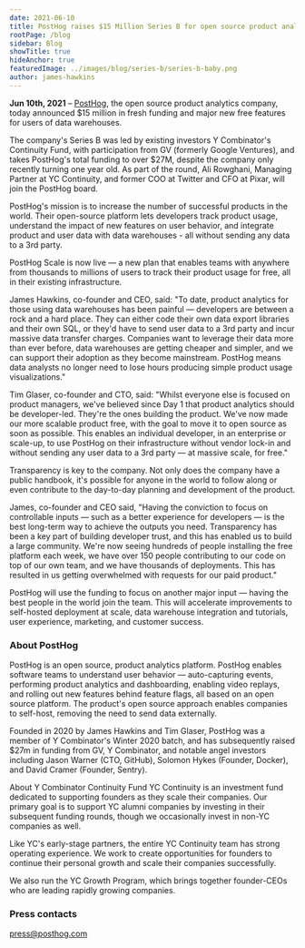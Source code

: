 ```yaml
---
date: 2021-06-10
title: PostHog raises $15 Million Series B for open source product analytics
rootPage: /blog
sidebar: Blog
showTitle: true
hideAnchor: true
featuredImage: ../images/blog/series-b/series-b-baby.png
author: james-hawkins
---
```


**Jun 10th, 2021** – [PostHog](https://posthog.com), the open source product analytics company, today announced $15 million in fresh funding and major new free features for users of data warehouses.

The company's Series B was led by existing investors Y Combinator's Continuity Fund, with participation from GV (formerly Google Ventures), and takes PostHog's total funding to over $27M, despite the company only recently turning one year old. As part of the round, Ali Rowghani, Managing Partner at YC Continuity, and former COO at Twitter and CFO at Pixar, will join the PostHog board. 

PostHog's mission is to increase the number of successful products in the world. Their open-source platform lets developers track product usage, understand the impact of new features on user behavior, and integrate product and user data with data warehouses - all without sending any data to a 3rd party.

PostHog Scale is now live — a new plan that enables teams with anywhere from thousands to millions of users to track their product usage for free, all in their existing infrastructure.

James Hawkins, co-founder and CEO, said: "To date, product analytics for those using data warehouses has been painful — developers are between a rock and a hard place. They can either code their own data export libraries and their own SQL, or they'd have to send user data to a 3rd party and incur massive data transfer charges. Companies want to leverage their data more than ever before, data warehouses are getting cheaper and simpler, and we can support their adoption as they become mainstream. PostHog means data analysts no longer need to lose hours producing simple product usage visualizations."

Tim Glaser, co-founder and CTO, said: "Whilst everyone else is focused on product managers, we've believed since Day 1 that product analytics should be developer-led. They're the ones building the product. We've now made our more scalable product free, with the goal to move it to open source as soon as possible. This enables an individual developer, in an enterprise or scale-up, to use PostHog on their infrastructure without vendor lock-in and without sending any user data to a 3rd party — at massive scale, for free."

Transparency is key to the company. Not only does the company have a public handbook, it's possible for anyone in the world to follow along or even contribute to the day-to-day planning and development of the product.

James, co-founder and CEO said, "Having the conviction to focus on controllable inputs — such as a better experience for developers — is the best long-term way to achieve the outputs you need. Transparency has been a key part of building developer trust, and this has enabled us to build a large community. We're now seeing hundreds of people installing the free platform each week, we have over 150 people contributing to our code on top of our own team, and we have thousands of deployments. This has resulted in us getting overwhelmed with requests for our paid product."

PostHog will use the funding to focus on another major input — having the best people in the world join the team. This will accelerate improvements to self-hosted deployment at scale, data warehouse integration and tutorials, user experience, marketing, and customer success.

### About PostHog 

PostHog is an open source, product analytics platform. PostHog enables software teams to understand user behavior — auto-capturing events, performing product analytics and dashboarding, enabling video replays, and rolling out new features behind feature flags, all based on an open source platform. The product's open source approach enables companies to self-host, removing the need to send data externally. 

Founded in 2020 by James Hawkins and Tim Glaser, PostHog was a member of Y Combinator's Winter 2020 batch, and has subsequently raised $27m in funding from GV, Y Combinator, and notable angel investors including Jason Warner (CTO, GitHub), Solomon Hykes (Founder, Docker), and David Cramer (Founder, Sentry).

About Y Combinator Continuity Fund
YC Continuity is an investment fund dedicated to supporting founders as they scale their companies. Our primary goal is to support YC alumni companies by investing in their subsequent funding rounds, though we occasionally invest in non-YC companies as well.

Like YC's early-stage partners, the entire YC Continuity team has strong operating experience. We work to create opportunities for founders to continue their personal growth and scale their companies successfully.

We also run the YC Growth Program, which brings together founder-CEOs who are leading rapidly growing companies.

### Press contacts

[press@posthog.com](mailto:press@posthog.com)
